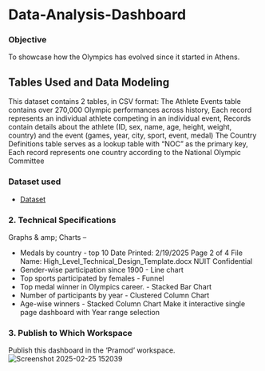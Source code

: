 # Data-Analysis-Dashboard
### Objective
To showcase how the Olympics has evolved since it started in Athens.
## Tables Used and Data Modeling
This dataset contains 2 tables, in CSV format: The Athlete Events table contains over 270,000 Olympic performances across history, Each record represents an individual athlete competing in an individual event, Records contain details about the athlete (ID, sex, name, age, height, weight, country) and the event (games, year, city, sport, event, medal) The Country Definitions table serves as a lookup table with “NOC” as the primary key, Each record represents one country according to the National Olympic Committee
### Dataset used 
- <a href="https://github.com/ritahappyjames/Data-Analysis-Dashboard/blob/main/country_definitions.csv">Dataset</a>

### 2. Technical Specifications
Graphs & amp; Charts –
- Medals by country - top 10
Date Printed: 2/19/2025 Page 2 of 4
File Name: High_Level_Technical_Design_Template.docx NUIT Confidential
- Gender-wise participation since 1900 - Line chart
- Top sports participated by females - Funnel
- Top medal winner in Olympics career. - Stacked Bar Chart
- Number of participants by year - Clustered Column Chart
- Age-wise winners - Stacked Column Chart
Make it interactive single page dashboard with Year range selection
### 3. Publish to Which Workspace
 Publish this dashboard in the ‘Pramod’ workspace.
![Screenshot 2025-02-25 152039](https://github.com/user-attachments/assets/6da97c70-920f-4cc7-9584-bd7400cd9a59)


